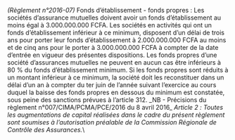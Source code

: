 _(Règlement n°2016-07)_ Fonds d’établissement - fonds propres :
Les sociétés d’assurance mutuelles doivent avoir un fonds d’établissement au moins égal à 3.000.000.000 FCFA.
Les sociétés en activités qui ont un fonds d’établissement inférieur à ce minimum, disposent d’un délai de trois ans pour porter leur fonds d’établissement à 2.000.000.000 FCFA au moins et de cinq ans pour le porter à 3.000.000.000 FCFA à compter de la date d’entrée en vigueur des présentes dispositions.
Les fonds propres d’une société d’assurances mutuelles ne peuvent en aucun cas être inférieurs à 80 % du fonds d’établissement minimum. Si les fonds propres sont réduits à un montant inférieur à ce minimum, la société doit les reconstituer dans un délai d’un an à compter du ter juin de l’année suivant l’exercice au cours duquel la baisse des fonds propres en dessous du minimum est constatée, sous peine des sanctions prévues à l’article 312.
\_NB - Précisions du règlement n°007/CIMA/PCMA/PCE/2016 du 8 avril 2016_
_Article 2 :_ _Toutes les augmentations de capital réalisées dans le cadre du présent règlement sont soumises à l’autorisation préalable de la Commission Régionale de Contrôle des Assurances._\